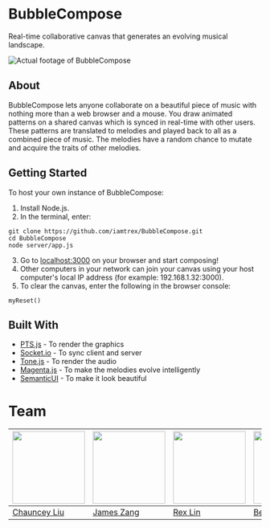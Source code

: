 # BubbleCompose

Real-time collaborative canvas that generates an evolving musical landscape.

![Actual footage of BubbleCompose](https://thumbs.gfycat.com/DelayedIdealisticAsianelephant-size_restricted.gif)

## About

BubbleCompose lets anyone collaborate on a beautiful piece of music with nothing more than a web browser and a mouse. You draw animated patterns on a shared canvas which is synced in real-time with other users. These patterns are translated to melodies and played back to all as a combined piece of music. The melodies have a random chance to mutate and acquire the traits of other melodies.

## Getting Started

To host your own instance of BubbleCompose:

1. Install Node.js.
2. In the terminal, enter:

```
git clone https://github.com/iamtrex/BubbleCompose.git
cd BubbleCompose
node server/app.js
```

3. Go to [localhost:3000](localhost:3000) on your browser and start composing!
4. Other computers in your network can join your canvas using your host computer's local IP address (for example: 192.168.1.32:3000).
5. To clear the canvas, enter the following in the browser console:

```
myReset()
```

## Built With

* [PTS.js](https://ptsjs.org/) - To render the graphics
* [Socket.io](https://socket.io/) - To sync client and server
* [Tone.js](https://tonejs.github.io/) - To render the audio
* [Magenta.js](https://magenta.tensorflow.org/get-started/#magenta-js) - To make the melodies evolve intelligently
* [SemanticUI](https://semantic-ui.com/) - To make it look beautiful

# Team

| <img src="https://avatars2.githubusercontent.com/u/11649092?s=460&v=4" width="144" /> | <img src="https://avatars0.githubusercontent.com/u/38742521?s=460&v=4" width="144" /> | <img src="https://avatars1.githubusercontent.com/u/32021102?s=460&v=4" width="144" /> | <img src="https://avatars3.githubusercontent.com/u/32286298?s=460&v=4" width="144" /> |
| --- | --- | --- | --- |
| [Chauncey Liu](https://github.com/ChaunceyKiwi) | [James Zang](https://github.com/jameszang) | [Rex Lin](https://github.com/iamtrex) | [Benjamin Kwok](https://github.com/benkwokcy)
